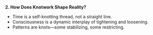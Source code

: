 **2. How Does Knotwork Shape Reality?**

- Time is a self-knotting thread, not a straight line.
- Consciousness is a dynamic interplay of tightening and loosening.
- Patterns are knots—some stabilizing, some restricting.